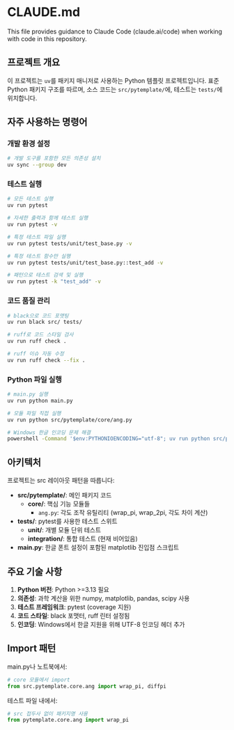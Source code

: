 # CLAUDE.md

This file provides guidance to Claude Code (claude.ai/code) when working with code in this repository.

## 프로젝트 개요

이 프로젝트는 `uv`를 패키지 매니저로 사용하는 Python 템플릿 프로젝트입니다. 표준 Python 패키지 구조를 따르며, 소스 코드는 `src/pytemplate/`에, 테스트는 `tests/`에 위치합니다.

## 자주 사용하는 명령어

### 개발 환경 설정
```bash
# 개발 도구를 포함한 모든 의존성 설치
uv sync --group dev
```

### 테스트 실행
```bash
# 모든 테스트 실행
uv run pytest

# 자세한 출력과 함께 테스트 실행
uv run pytest -v

# 특정 테스트 파일 실행
uv run pytest tests/unit/test_base.py -v

# 특정 테스트 함수만 실행
uv run pytest tests/unit/test_base.py::test_add -v

# 패턴으로 테스트 검색 및 실행
uv run pytest -k "test_add" -v
```

### 코드 품질 관리
```bash
# black으로 코드 포맷팅
uv run black src/ tests/

# ruff로 코드 스타일 검사
uv run ruff check .

# ruff 이슈 자동 수정
uv run ruff check --fix .
```

### Python 파일 실행
```bash
# main.py 실행
uv run python main.py

# 모듈 파일 직접 실행
uv run python src/pytemplate/core/ang.py

# Windows 한글 인코딩 문제 해결
powershell -Command '$env:PYTHONIOENCODING="utf-8"; uv run python src/pytemplate/core/ang.py'
```

## 아키텍처

프로젝트는 src 레이아웃 패턴을 따릅니다:

- **src/pytemplate/**: 메인 패키지 코드
  - **core/**: 핵심 기능 모듈들
    - `ang.py`: 각도 조작 유틸리티 (wrap_pi, wrap_2pi, 각도 차이 계산)
- **tests/**: pytest를 사용한 테스트 스위트
  - **unit/**: 개별 모듈 단위 테스트
  - **integration/**: 통합 테스트 (현재 비어있음)
- **main.py**: 한글 폰트 설정이 포함된 matplotlib 진입점 스크립트

## 주요 기술 사항

1. **Python 버전**: Python >=3.13 필요
2. **의존성**: 과학 계산을 위한 numpy, matplotlib, pandas, scipy 사용
3. **테스트 프레임워크**: pytest (coverage 지원)
4. **코드 스타일**: black 포맷터, ruff 린터 설정됨
5. **인코딩**: Windows에서 한글 지원을 위해 UTF-8 인코딩 헤더 추가

## Import 패턴

main.py나 노트북에서:
```python
# core 모듈에서 import
from src.pytemplate.core.ang import wrap_pi, diffpi
```

테스트 파일 내에서:
```python
# src 접두사 없이 패키지명 사용
from pytemplate.core.ang import wrap_pi
```